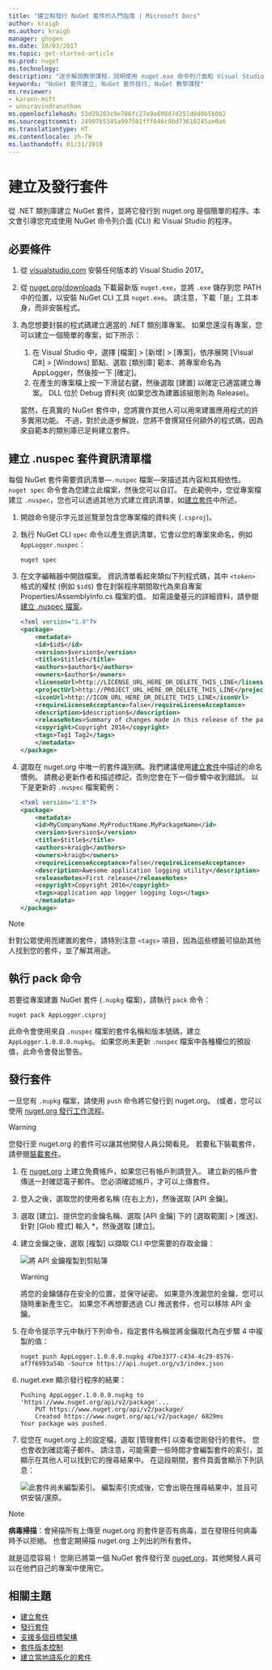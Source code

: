 ```yaml
---
title: "建立和發行 NuGet 套件的入門指南 | Microsoft Docs"
author: kraigb
ms.author: kraigb
manager: ghogen
ms.date: 10/03/2017
ms.topic: get-started-article
ms.prod: nuget
ms.technology: 
description: "逐步解說教學課程，說明使用 nuget.exe 命令列介面和 Visual Studio 建立和發行 NuGet 套件。"
keywords: "NuGet 套件建立, NuGet 套件發行, NuGet 教學課程"
ms.reviewer:
- karann-msft
- unniravindranathan
ms.openlocfilehash: 53d29283c9e786fc27e9a608d7d251d8d0b5b0b2
ms.sourcegitcommit: 24997b5345a997501fff846c9bd73610245ae0a6
ms.translationtype: HT
ms.contentlocale: zh-TW
ms.lasthandoff: 01/31/2018
---
```

# <a name="create-and-publish-a-package"></a>建立及發行套件

從 .NET 類別庫建立 NuGet 套件，並將它發行到 nuget.org 是個簡單的程序。本文會引導您完成使用 NuGet 命令列介面 (CLI) 和 Visual Studio 的程序。

## <a name="pre-requisites"></a>必要條件

1. 從 [visualstudio.com](https://www.visualstudio.com/) 安裝任何版本的 Visual Studio 2017。

1. 從 [nuget.org/downloads](https://nuget.org/downloads) 下載最新版 `nuget.exe`，並將 `.exe` 儲存到您 PATH 中的位置，以安裝 NuGet CLI 工具 `nuget.exe`。 請注意，下載「是」工具本身，而非安裝程式。

1. 為您想要封裝的程式碼建立適當的 .NET 類別庫專案。 如果您還沒有專案，您可以建立一個簡單的專案，如下所示：
    1. 在 Visual Studio 中，選擇 [檔案] > [新增] > [專案]，依序展開 [Visual C#] > [Windows] 節點、選取 [類別庫] 範本、將專案命名為 AppLogger，然後按一下 [確定]。
    1. 在產生的專案檔上按一下滑鼠右鍵，然後選取 [建置] 以確定已適當建立專案。 DLL 位於 Debug 資料夾 (如果您改為建置該組態則為 Release)。

    當然，在真實的 NuGet 套件中，您將實作其他人可以用來建置應用程式的許多實用功能。 不過，對於此逐步解說，您將不會撰寫任何額外的程式碼，因為來自範本的類別庫已足夠建立套件。

## <a name="create-the-nuspec-package-manifest-file"></a>建立 .nuspec 套件資訊清單檔

每個 NuGet 套件需要資訊清單&mdash;`.nuspec` 檔案&mdash;來描述其內容和其相依性。 `nuget spec` 命令會為您建立此檔案，然後您可以自訂。 在此範例中，您從專案檔建立 `.nuspec`，您也可以透過其他方式建立資訊清單，如[建立套件](../create-packages/creating-a-package.md)中所述。

1. 開啟命令提示字元並巡覽至包含您專案檔的資料夾 (`.csproj`)。

1. 執行 NuGet CLI `spec` 命令以產生資訊清單，它會以您的專案來命名，例如 `AppLogger.nuspec`：

    ```cli
    nuget spec
    ```

1. 在文字編輯器中開啟檔案。 資訊清單看起來類似下列程式碼，其中 `<token>` 格式的權杖 (例如 `$id$`) 會在封裝程序期間取代為來自專案 Properties/AssemblyInfo.cs 檔案的值。 如需語彙基元的詳細資料，請參閱[建立 .nuspec 檔案](../create-packages/creating-a-package.md#creating-the-nuspec-file)。

    ```xml
    <?xml version="1.0"?>
    <package>
        <metadata>
        <id>$id$</id>
        <version>$version$</version>
        <title>$title$</title>
        <authors>$author$</authors>
        <owners>$author$</owners>
        <licenseUrl>http://LICENSE_URL_HERE_OR_DELETE_THIS_LINE</licenseUrl>
        <projectUrl>http://PROJECT_URL_HERE_OR_DELETE_THIS_LINE</projectUrl>
        <iconUrl>http://ICON_URL_HERE_OR_DELETE_THIS_LINE</iconUrl>
        <requireLicenseAcceptance>false</requireLicenseAcceptance>
        <description>$description$</description>
        <releaseNotes>Summary of changes made in this release of the package.</releaseNotes>
        <copyright>Copyright 2016</copyright>
        <tags>Tag1 Tag2</tags>
        </metadata>
    </package>
    ```

1. 選取在 nuget.org 中唯一的套件識別碼。我們建議使用[建立套件](../create-packages/creating-a-package.md#choosing-a-unique-package-identifier-and-setting-the-version-number)中描述的命名慣例。 請務必更新作者和描述標記，否則您會在下一個步驟中收到錯誤。 以下是更新的 `.nuspec` 檔案範例：

    ```xml
    <?xml version="1.0"?>
    <package>
        <metadata>
        <id>MyCompanyName.MyProductName.MyPackageName</id>
        <version>$version$</version>
        <title>$title$</title>
        <authors>kraigb</authors>
        <owners>kraigb</owners>
        <requireLicenseAcceptance>false</requireLicenseAcceptance>
        <description>Awesome application logging utility</description>
        <releaseNotes>First release</releaseNotes>
        <copyright>Copyright 2016</copyright>
        <tags>application app logger logging logs</tags>
        </metadata>
    </package>
    ```

> [!Note]
> 針對公眾使用而建置的套件，請特別注意 `<tags>` 項目，因為這些標籤可協助其他人找到您的套件，並了解其用途。

## <a name="run-the-pack-command"></a>執行 pack 命令

若要從專案建置 NuGet 套件 (`.nupkg` 檔案)，請執行 `pack` 命令：

```cli
nuget pack AppLogger.csproj
```

此命令會使用來自 `.nuspec` 檔案的套件名稱和版本號碼，建立 `AppLogger.1.0.0.0.nupkg`。 如果您尚未更新 `.nuspec` 檔案中各種欄位的預設值，此命令會發出警告。

## <a name="publish-the-package"></a>發行套件

一旦您有 `.nupkg` 檔案，請使用 `push` 命令將它發行到 nuget.org。 (或者，您可以使用 [nuget.org 發行工作流程](../create-packages/publish-a-package.md#publish-to-nugetorg)。

> [!Warning]
> 您發行至 nuget.org 的套件可以讓其他開發人員公開看見。 若要私下裝載套件，請參閱[裝載套件](../hosting-packages/overview.md)。

1. 在 [nuget.org](https://www.nuget.org/users/account/LogOn?returnUrl=%2F) 上建立免費帳戶，如果您已有帳戶則請登入。 建立新的帳戶會傳送一封確認電子郵件。 您必須確認帳戶，才可以上傳套件。

1. 登入之後，選取您的使用者名稱 (在右上方)，然後選取 [API 金鑰]。

1. 選取 [建立]、提供您的金鑰名稱、選取 [API 金鑰] 下的 [選取範圍] > [推送]、針對 [Glob 模式] 輸入 *，然後選取 [建立]。

1. 建立金鑰之後，選取 [複製] 以擷取 CLI 中您需要的存取金鑰：

    ![將 API 金鑰複製到剪貼簿](media/QS_Create-02-APIKey.png)

    > [!Warning]
    > 將您的金鑰儲存在安全的位置，並保守祕密。 如果意外洩漏您的金鑰，您可以隨時重新產生它。 如果您不再想要透過 CLI 推送套件，也可以移除 API 金鑰。

1. 在命令提示字元中執行下列命令，指定套件名稱並將金鑰取代為在步驟 4 中複製的值：

    ```cli
    nuget push AppLogger.1.0.0.0.nupkg 47be3377-c434-4c29-8576-af7f6993a54b -Source https://api.nuget.org/v3/index.json
    ```

1. nuget.exe 顯示發行程序的結果：

    ```output
    Pushing AppLogger.1.0.0.0.nupkg to 'https://www.nuget.org/api/v2/package'...
        PUT https://www.nuget.org/api/v2/package/
        Created https://www.nuget.org/api/v2/package/ 6829ms
    Your package was pushed. 
    ```

1. 從您在 nuget.org 上的設定檔，選取 [管理套件] 以查看您剛發行的套件。 您也會收到確認電子郵件。 請注意，可能需要一些時間才會編製套件的索引，並顯示在其他人可以找到它的搜尋結果中。 在這段期間，套件頁面會顯示下列訊息：

    ![此套件尚未編製索引。 編製索引完成後，它會出現在搜尋結果中，並且可供安裝/還原。](media/QS_Create-03-NotIndexed.png)

> [!Note]
> **病毒掃描**：會掃描所有上傳至 nuget.org 的套件是否有病毒，並在發現任何病毒時予以拒絕。 也會定期掃描 nuget.org 上列出的所有套件。

就是這麼容易！ 您剛已將第一個 NuGet 套件發行至 [nuget.org](https://www.nuget.org/)，其他開發人員可以在他們自己的專案中使用它。

## <a name="related-topics"></a>相關主題

- [建立套件](../create-packages/creating-a-package.md)
- [發行套件](../create-packages/publish-a-package.md)
- [支援多個目標架構](../create-packages/supporting-multiple-target-frameworks.md)
- [套件版本控制](../reference/package-versioning.md)
- [建立當地語系化的套件](../create-packages/creating-localized-packages.md)
